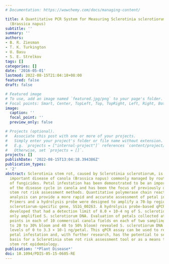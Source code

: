 ```yaml
---
# Documentation: https://wowchemy.com/docs/managing-content/

title: A Quantitative PCR System for Measuring Sclerotinia sclerotiorum in Canola
  (Brassica napus)
subtitle: ''
summary: ''
authors:
- B. R. Ziesman
- T. K. Turkington
- U. Basu
- S. E. Strelkov
tags: []
categories: []
date: '2016-05-01'
lastmod: 2022-08-15T21:04:18+08:00
featured: false
draft: false

# Featured image
# To use, add an image named `featured.jpg/png` to your page's folder.
# Focal points: Smart, Center, TopLeft, Top, TopRight, Left, Right, BottomLeft, Bottom, BottomRight.
image:
  caption: ''
  focal_point: ''
  preview_only: false

# Projects (optional).
#   Associate this post with one or more of your projects.
#   Simply enter your project's folder or file name without extension.
#   E.g. `projects = ["internal-project"]` references `content/project/deep-learning/index.md`.
#   Otherwise, set `projects = []`.
projects: []
publishDate: '2022-08-15T13:04:18.394386Z'
publication_types:
- '2'
abstract: Sclerotinia stem rot, caused by Sclerotinia sclerotiorum, is an economically
  important disease of canola (Brassica napus) commonly managed by routine application
  of fungicides. Petal infestation has been demonstrated to be an important stage
  of the disease cycle in canola and has been the focus of previously developed Sclerotinia
  stem rot risk assessment methods. Quantitative polymerase chain reaction (qPCR)
  analysis can provide a more rapid and accurate assessment of petal infestation levels.
  Primers and a hydrolysis probe were designed to amplify a 70-bp region of an S.
  sclerotiorum-specific gene, SS1G_00263. A hydrolysis probe-based qPCR assay was
  developed that had a detection limit of 8.0 × 10-4 ng of S. sclerotiorum DNA and
  only amplified S. sclerotiorum DNA. Evaluation of petals collected at five sampling
  points in each of 10 commercial canola fields on each of two sampling dates (corresponding
  to 20 to 30% bloom and 40 to 50% bloom) revealed S. sclerotiorum DNA infestation
  levels of 0 to 3.3 × 10-1 ng/petal. This qPCR assay can be used to reliably quantify
  petal infestation and, with further research, has the potential to serve as the
  basis for a Sclerotinia stem rot risk assessment tool or as a means to study Sclerotinia
  stem rot epidemiology.
publication: '*Plant Disease*'
doi: 10.1094/PDIS-05-15-0605-RE
---
```

